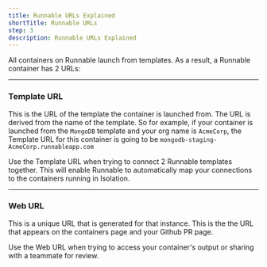 ```yaml
---
title: Runnable URLs Explained
shortTitle: Runnable URLs
step: 3
description: Runnable URLs Explained
---
```


All containers on Runnable launch from templates. As a result, a Runnable container has 2 URLs:

---

### Template URL

This is the URL of the template the container is launched from. The URL is derived from the name of the template. So for example, if your container is launched from the `MongoDB` template and your org name is `AcmeCorp`, the Template URL for this container is going to be `mongodb-staging-AcmeCorp.runnableapp.com`

Use the Template URL when trying to connect 2 Runnable templates together. This will enable Runnable to automatically map your connections to the containers running in Isolation.

---

### Web URL

This is a unique URL that is generated for that instance. This is the the URL that appears on the containers page and your Github PR page.

Use the Web URL when trying to access your container's output or sharing with a teammate for review.
